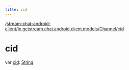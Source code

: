 ```yaml
---
title: cid
---
```

/[stream-chat-android-client](../../index.md)/[io.getstream.chat.android.client.models](../index.md)/[Channel](index.md)/[cid](cid.md)  
  
  
  
# cid  
var [cid](cid.md): [String](https://kotlinlang.org/api/latest/jvm/stdlib/kotlin/-string/index.html)
